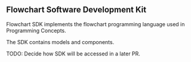 ## Flowchart Software Development Kit

Flowchart SDK implements the flowchart programming language used in Programming Concepts.

The SDK contains models and components.

TODO: Decide how SDK will be accessed in a later PR.